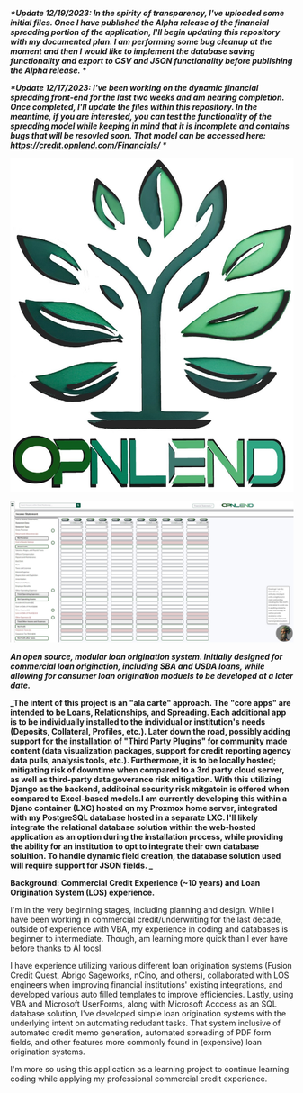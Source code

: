 **_*Update 12/19/2023: In the spirity of transparency, I've uploaded some initial files. Once I have published the Alpha release of the financial spreading portion of the application, I'll begin updating this repository with my documented plan. I am performing some bug cleanup at the moment and then I would like to implement the database saving functionality and export to CSV and JSON functionality before publishing the Alpha release. *_**

**_*Update 12/17/2023: I've been working on the dynamic financial spreading front-end for the last two weeks and am nearing completion. Once completed, I'll update the files within this repository. In the meantime, if you are interested, you can test the functionality of the spreading model while keeping in mind that it is incomplete and contains bugs that will be resovled soon. That model can be accessed here: https://credit.opnlend.com/Financials/ *_**

![opnlend-logo](Media/OpnLend-Logo.jpg)

![opnlend-financial-spreading-example](Media/financial_spreading_example.jpg)

**_An open source, modular loan origination system. Initially designed for commercial loan origination, including SBA and USDA loans, while allowing for consumer loan origination moduels to be developed at a later date._**

**_The intent of this project is an "ala carte" approach. The "core apps" are intended to be Loans, Relationships, and Spreading. Each additional app is to be individually installed to the individual or institution's needs (Deposits, Collateral, Profiles, etc.). Later down the road, possibly adding support for the installation of "Third Party Plugins" for community made content (data visualization packages, support for credit reporting agency data pulls, analysis tools, etc.). Furthermore, it is to be locally hosted; mitigating risk of downtime when compared to a 3rd party cloud server, as well as third-party data goverance risk mitigation. With this utilizing Django as the backend, additoinal security risk mitgatoin is offered when compared to Excel-based models.I am currently developing this within a Djano container (LXC) hosted on my Proxmox home server, integrated with my PostgreSQL database hosted in a separate LXC. I'll likely integrate the relational database solution within the web-hosted application as an option during the installation process, while providing the ability for an institution to opt to integrate their own database soluition. To handle dynamic field creation, the database solution used will require support for JSON fields. _**



**Background: Commercial Credit Experience (~10 years) and Loan Origination System (LOS) experience.**

I'm in the very beginning stages, including planning and design. While I have been working in commercial credit/underwriting for the last decade, outside of experience with VBA, my experience in coding and databases is beginner to intermediate. Though, am learning more quick than I ever have before thanks to AI toosl.

I have experience utilizing various different loan origination systems (Fusion Credit Quest, Abrigo Sageworks, nCino, and others), collaborated with LOS engineers when improving financial institutions' existing integrations, and developed various auto filled templates to improve efficiencies. Lastly, using VBA and Microsoft UserForms, along with Microsoft Acccess as an SQL database solution, I've developed simple loan origination systems with the underlying intent on automating redudant tasks. That system inclusive of automated credit memo generation, automated spreading of PDF form fields, and other features more commonly found in (expensive) loan origination systems.

I'm more so using this application as a learning project to continue learning coding while applying my professional commercial credit experience.
